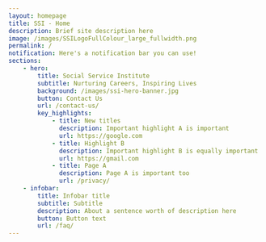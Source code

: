 ```yaml
---
layout: homepage
title: SSI - Home
description: Brief site description here
image: /images/SSILogoFullColour_large_fullwidth.png
permalink: /
notification: Here's a notification bar you can use!
sections:
    - hero:
        title: Social Service Institute
        subtitle: Nurturing Careers, Inspiring Lives
        background: /images/ssi-hero-banner.jpg
        button: Contact Us
        url: /contact-us/
        key_highlights:
            - title: New titles
              description: Important highlight A is important
              url: https://google.com
            - title: Highlight B
              description: Important highlight B is equally important
              url: https://gmail.com
            - title: Page A
              description: Page A is important too
              url: /privacy/
    - infobar:
        title: Infobar title
        subtitle: Subtitle
        description: About a sentence worth of description here
        button: Button text
        url: /faq/
---
```

